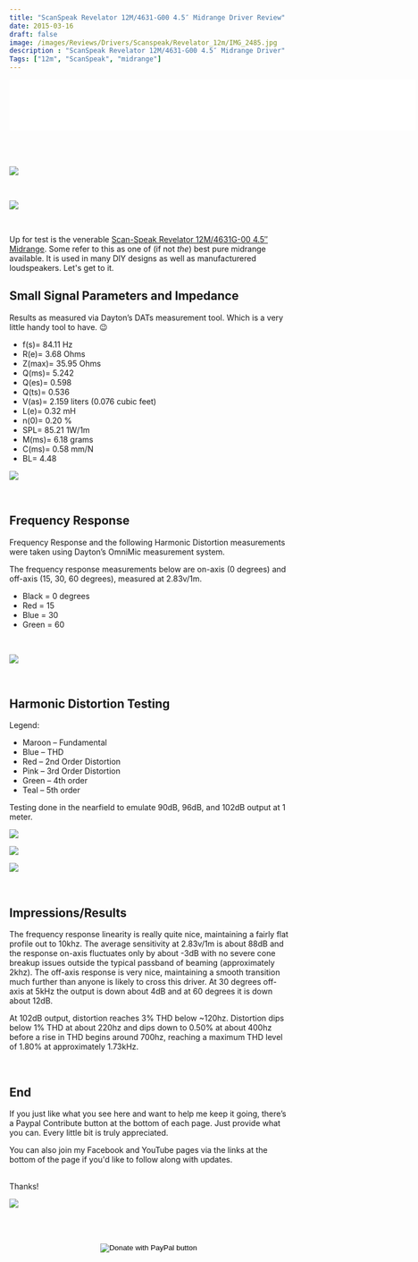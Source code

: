 ```yaml
---
title: "ScanSpeak Revelator 12M/4631-G00 4.5″ Midrange Driver Review"
date: 2015-03-16
draft: false
image: /images/Reviews/Drivers/Scanspeak/Revelator_12m/IMG_2485.jpg
description : "ScanSpeak Revelator 12M/4631-G00 4.5″ Midrange Driver"
Tags: ["12m", "ScanSpeak", "midrange"]
---
```

<iframe src="//rcm-na.amazon-adsystem.com/e/cm?o=1&p=48&l=ur1&category=amazonhomepage&f=ifr&linkID=45d00811e11005f66cf1dcae88dc3060&t=medlemusin-20&tracking_id=medlemusin-20" width="728" height="90" scrolling="no" border="0" marginwidth="0" style="border:none;" frameborder="0"></iframe>
<br clear="all" />
<br>
<br>
<br>

![](/images/Reviews/Drivers/Scanspeak/Revelator_12m/IMG_2490.jpg)

<br>

![](/images/Reviews/Drivers/Scanspeak/Revelator_12m/IMG_24831.jpg)

<br>


Up for test is the venerable [Scan-Speak Revelator 12M/4631G-00 4.5″ Midrange](https://www.madisoundspeakerstore.com/approx-4-midrange/scanspeak-revelator-12m/4631g-4.5-midrange/).
Some refer to this as one of (if not *the*) best pure midrange available.  It is used in many DIY designs as well as manufacturered loudspeakers.
Let's get to it.
<br>


## Small Signal Parameters and Impedance

Results as measured via Dayton’s DATs measurement tool.  Which is a very little handy tool to have.  😉

* f(s)= 84.11 Hz
* R(e)= 3.68 Ohms
* Z(max)= 35.95 Ohms
* Q(ms)= 5.242
* Q(es)= 0.598
* Q(ts)= 0.536
* V(as)= 2.159 liters (0.076 cubic feet)
* L(e)= 0.32 mH
* n(0)= 0.20 %
* SPL= 85.21 1W/1m
* M(ms)= 6.18 grams
* C(ms)= 0.58 mm/N
* BL= 4.48

![](/images/Reviews/Drivers/Scanspeak/Revelator_12m/12m-impedance.png)

<br>

## Frequency Response

Frequency Response and the following Harmonic Distortion measurements were taken using Dayton’s OmniMic measurement system.

The frequency response measurements below are on-axis (0 degrees) and off-axis (15, 30, 60 degrees), measured at 2.83v/1m.
* Black = 0 degrees
* Red = 15
* Blue = 30
* Green = 60

<br>

![](/images/Reviews/Drivers/Scanspeak/Revelator_12m/12m-FR.png)


<br>

## Harmonic Distortion Testing

Legend:
* Maroon – Fundamental
* Blue – THD
* Red – 2nd Order Distortion
* Pink – 3rd Order Distortion
* Green – 4th order
* Teal – 5th order

Testing done in the nearfield to emulate 90dB, 96dB, and 102dB output at 1 meter.

![](/images/Reviews/Drivers/Scanspeak/Revelator_12m/12m-HD90.jpg)

![](/images/Reviews/Drivers/Scanspeak/Revelator_12m/12m-HD96.jpg)

![](/images/Reviews/Drivers/Scanspeak/Revelator_12m/12m-HD102.jpg)




<br>

## Impressions/Results

The frequency response linearity is really quite nice, maintaining a fairly flat profile out to 10khz.  The average sensitivity at 2.83v/1m is about 88dB and the response on-axis fluctuates only by about -3dB with no severe cone breakup issues outside the typical passband of beaming (approximately 2khz).  The off-axis response is very nice, maintaining a smooth transition much further than anyone is likely to cross this driver.  At 30 degrees off-axis at 5kHz the output is down about 4dB and at 60 degrees it is down about 12dB.

At 102dB output, distortion reaches 3% THD below ~120hz.  Distortion dips below 1% THD at about 220hz and dips down to 0.50% at about 400hz before a rise in THD begins around 700hz, reaching a maximum THD level of 1.80% at approximately 1.73kHz.

<br>

## End

If you just like what you see here and want to help me keep it going, there’s a Paypal Contribute button at the bottom of each page.  Just provide what you can.  Every little bit is truly appreciated.

You can also join my Facebook and YouTube pages via the links at the bottom of the page if you'd like to follow along with updates.


<br>Thanks!</b>

![](https://media0.giphy.com/media/v8xmVfox6XOq4/source.gif)


<br></br>
<center>
  <form action="https://www.paypal.com/cgi-bin/webscr" method="post" target="_top">
  <input type="hidden" name="cmd" value="_s-xclick" />
  <input type="hidden" name="hosted_button_id" value="52ANEATKE6JHQ" />
  <input type="image" src="https://www.dcrc.co/wp-content/uploads/2016/06/PayPal-Donate-Button-PNG-HD-300x103.png" border="0" name="submit" title="PayPal - The safer, easier way to pay online!" alt="Donate with PayPal button" />
  <img alt="" border="0" src="https://www.paypal.com/en_US/i/scr/pixel.gif" width="1" height="1" />
  </form>
<br></br>
</center>
